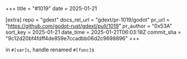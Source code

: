 +++
title = "#1019"
date = 2025-01-21

[extra]
repo = "gdext"
docs_rel_url = "gdext/pr-1019/godot"
pr_url = "https://github.com/godot-rust/gdext/pull/1019"
pr_author = "0x53A"
sort_key = 2025-01-21
date_time = 2025-01-21T06:03:18Z
commit_sha = "9c12d20bf4fdff4de859e7ccadbb06d2c9698896"
+++

in `#[var]s`, handle renamed `#[func]`s
